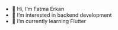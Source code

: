 - 👋 Hi, I’m Fatma Erkan
- 👀 I’m interested in backend development
- 🌱 I’m currently learning Flutter
